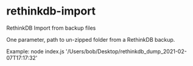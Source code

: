 # rethinkdb-import
RethinkDB Import from backup files

One parameter, path to un-zipped folder from a RethinkDB backup.

Example: node index.js '/Users/bob/Desktop/rethinkdb_dump_2021-02-07T17:17:32'
